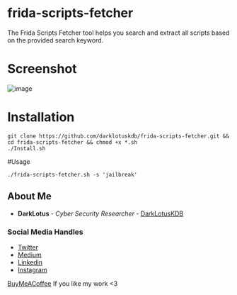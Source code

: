 # frida-scripts-fetcher
The Frida Scripts Fetcher tool helps you search and extract all scripts based on the provided search keyword.

# Screenshot
![image](https://github.com/darklotuskdb/frida-scripts-fetcher/assets/29382875/b59b5cd8-7689-444f-9bec-d8f00a2eac23)

# Installation
``` 
git clone https://github.com/darklotuskdb/frida-scripts-fetcher.git && cd frida-scripts-fetcher && chmod +x *.sh
./Install.sh
```

#Usage
```
./frida-scripts-fetcher.sh -s 'jailbreak'
```

## About Me

* **DarkLotus** - *Cyber Security Researcher* - [DarkLotusKDB](https://github.com/darklotuskdb)

### Social Media Handles
* [Twitter](https://twitter.com/darklotuskdb)
* [Medium](https://medium.com/@darklotus)
* [Linkedin](https://www.linkedin.com/in/kamaldeepbhati/)
* [Instagram](https://www.instagram.com/kamaldeepbhati/)

[BuyMeACoffee](https://www.buymeacoffee.com/darklotus) If you like my work <3


